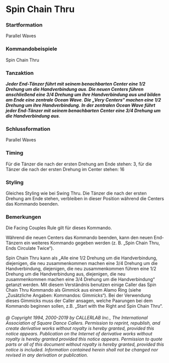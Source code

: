 
# Spin Chain Thru

### Startformation

Parallel Waves

### Kommandobeispiele

Spin Chain Thru

### Tanzaktion

***Jeder End-Tänzer führt mit seinem benachbarten Center eine 1/2 Drehung um die Handverbindung aus***. 
***Die neuen Centers führen anschließend eine 3/4 Drehung um ihre Handverbindung aus und bilden am
Ende eine zentrale Ocean Wave***. ***Die „Very Centers“ machen eine 1/2 Drehung um ihre Handverbindung.*** 
***In der zentralen Ocean Wave führt jeder End-Tänzer mit seinem benachbarten Center eine 3/4 Drehung um die
Handverbindung aus***. 

### Schlussformation

Parallel Waves

### Timing

Für die Tänzer die nach der ersten Drehung am Ende stehen: 3, für die Tänzer die nach der ersten
Drehung im Center stehen: 16

### Styling
Gleiches Styling wie bei Swing Thru. Die Tänzer die nach der ersten Drehung am Ende stehen,
verbleiben in dieser Position während die Centers das Kommando beenden.

### Bemerkungen

Die Facing Couples Rule gilt für dieses Kommando.

Während die neuen Centers das Kommando beenden, kann den neuen End-Tänzern ein weiteres Kommando
gegeben werden (z. B. „Spin Chain Thru, Ends Circulate Twice“).

Spin Chain Thru kann als „Alle eine 1/2 Drehung um die Handverbindung, diejenigen, die neu
zusammenkommen machen eine 3/4 Drehung um die Handverbindung, diejenigen, die neu zusammenkommen
führen eine 1/2 Drehung um die Handverbindung aus, diejenigen, die neu zusammenkommen machen eine 3/4
Drehung um die Handverbindung“ getanzt werden. Mit diesem Verständnis benutzen einige Caller das Spin
Chain Thru Kommando als Gimmick aus einem Alamo Ring (siehe „Zusätzliche Angaben: Kommandos:
Gimmicks“). Bei der Verwendung dieses Gimmicks muss der Caller ansagen, welche Paarungen bei dem
Kommando beginnen sollen, z.B. „Start with the Right and Spin Chain Thru“.

###### @ Copyright 1994, 2000-2019 by CALLERLAB Inc., The International Association of Square Dance Callers. Permission to reprint, republish, and create derivative works without royalty is hereby granted, provided this notice appears. Publication on the Internet of derivative works without royalty is hereby granted provided this notice appears. Permission to quote parts or all of this document without royalty is hereby granted, provided this notice is included. Information contained herein shall not be changed nor revised in any derivation or publication.

